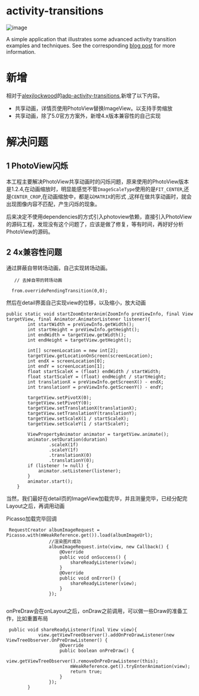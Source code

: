 # activity-transitions
![image](image/1.gif)

A simple application that illustrates some advanced activity transition 
examples and techniques. See the corresponding [blog post](http://www.androiddesignpatterns.com/2014/12/activity-fragment-transitions-in-android-lollipop-part1.html) for more information.

# 新增

相对于[alexjlockwood](https://github.com/alexjlockwood)的[adp-activity-transitions](https://github.com/alexjlockwood/adp-activity-transitions),新增了以下内容。

* 共享动画，详情页使用PhotoView替换ImageView。以支持手势缩放
* 共享动画，除了5.0官方方案外，新增4.x版本兼容性的自己实现

# 解决问题

## 1 PhotoView闪烁
本工程主要解决PhotoView共享动画时的闪烁问题，原来使用的PhotoView版本是1.2.4,在动画缩放时，明显能感觉不管`ImageScaleType`使用的是`FIT_CENTER`,还是`CENTER_CROP`,在动画缩放中，都是以`MATRIX`的形式 ,这样在做共享动画时，就会出现图像内容不匹配，产生闪烁的现象。

后来决定不使用dependencies的方式引入photoview依赖，直接引入PhotoView的源码工程，发现没有这个问题了，应该是做了修复，等有时间，再好好分析PhotoView的源码。

## 2 4x兼容性问题

通过屏蔽自带转场动画，自己实现转场动画。

```
   // 去掉自带的转场动画
   
  from.overridePendingTransition(0,0);
```

然后在detail界面自己实现view的位移，以及缩小，放大动画

```
public static void startZoomEnterAnim(ZoomInfo preViewInfo, final View targetView, final Animator.AnimatorListener listener){
        int startWidth = preViewInfo.getWidth();
        int startHeight = preViewInfo.getHeight();
        int endWidth = targetView.getWidth();
        int endHeight = targetView.getHeight();

        int[] screenLocation = new int[2];
        targetView.getLocationOnScreen(screenLocation);
        int endX = screenLocation[0];
        int endY = screenLocation[1];
        float startScaleX = (float) endWidth / startWidth;
        float startScaleY = (float) endHeight / startHeight;
        int translationX = preViewInfo.getScreenX() - endX;
        int translationY = preViewInfo.getScreenY() - endY;

        targetView.setPivotX(0);
        targetView.setPivotY(0);
        targetView.setTranslationX(translationX);
        targetView.setTranslationY(translationY);
        targetView.setScaleX(1 / startScaleX);
        targetView.setScaleY(1 / startScaleY);

        ViewPropertyAnimator animator = targetView.animate();
        animator.setDuration(duration)
                .scaleX(1f)
                .scaleY(1f)
                .translationX(0)
                .translationY(0);
        if (listener != null) {
            animator.setListener(listener);
        }
        animator.start();
    }
```

当然，我们最好在detail页的ImageView加载完毕，并且测量完毕，已经分配完Layout之后，再调用动画


Picasso加载完毕回调

```
 RequestCreator albumImageRequest = Picasso.with(mWeakReference.get()).load(albumImageUrl);
                //渲染图片成功
                albumImageRequest.into(view, new Callback() {
                    @Override
                    public void onSuccess() {
                        shareReadyListener(view);
                    }
                    @Override
                    public void onError() {
                        shareReadyListener(view);
                    }
                });
                
```    


onPreDraw会在onLayout之后，onDraw之前调用，可以做一些Draw的准备工作，比如重置布局

```
 public void shareReadyListener(final View view){
            view.getViewTreeObserver().addOnPreDrawListener(new ViewTreeObserver.OnPreDrawListener() {
                    @Override
                    public boolean onPreDraw() {
                        view.getViewTreeObserver().removeOnPreDrawListener(this);
                        mWeakReference.get().tryEnterAnimation(view);
                        return true;
                    }
                });
        }

```            
